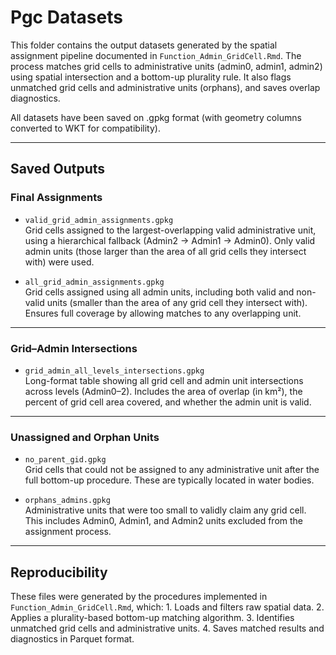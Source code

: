 # Pgc Datasets

This folder contains the output datasets generated by the spatial assignment pipeline documented in `Function_Admin_GridCell.Rmd`. The process matches grid cells to administrative units (admin0, admin1, admin2) using spatial intersection and a bottom-up plurality rule. It also flags unmatched grid cells and administrative units (orphans), and saves overlap diagnostics.

All datasets have been saved on .gpkg format (with geometry columns converted to WKT for compatibility).

------------------------------------------------------------------------

## Saved Outputs

### Final Assignments

-   `valid_grid_admin_assignments.gpkg`\
    Grid cells assigned to the largest-overlapping valid administrative unit, using a hierarchical fallback (Admin2 → Admin1 → Admin0). Only valid admin units (those larger than the area of all grid cells they intersect with) were used.

-   `all_grid_admin_assignments.gpkg`\
    Grid cells assigned using all admin units, including both valid and non-valid units (smaller than the area of any grid cell they intersect with). Ensures full coverage by allowing matches to any overlapping unit.

------------------------------------------------------------------------

### Grid–Admin Intersections

-   `grid_admin_all_levels_intersections.gpkg`\
    Long-format table showing all grid cell and admin unit intersections across levels (Admin0–2). Includes the area of overlap (in km²), the percent of grid cell area covered, and whether the admin unit is valid.

------------------------------------------------------------------------

### Unassigned and Orphan Units

-   `no_parent_gid.gpkg`\
    Grid cells that could not be assigned to any administrative unit after the full bottom-up procedure. These are typically located in water bodies.

-   `orphans_admins.gpkg`\
    Administrative units that were too small to validly claim any grid cell. This includes Admin0, Admin1, and Admin2 units excluded from the assignment process.

------------------------------------------------------------------------

## Reproducibility

These files were generated by the procedures implemented in `Function_Admin_GridCell.Rmd`, which: 1. Loads and filters raw spatial data. 2. Applies a plurality-based bottom-up matching algorithm. 3. Identifies unmatched grid cells and administrative units. 4. Saves matched results and diagnostics in Parquet format.
